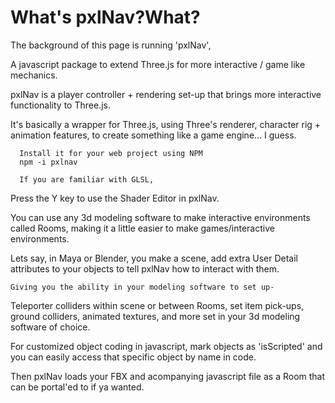 # What's pxlNav?What?

The background of this page is running 'pxlNav',
    
   A javascript package to extend Three.js for more interactive / game like mechanics.

pxlNav is a player controller + rendering set-up that brings more interactive functionality to Three.js.
    
   It's basically a wrapper for Three.js, using Three's renderer, character rig + animation features, to create something like a game engine... I guess.

      Install it for your web project using NPM
      npm -i pxlnav

      If you are familiar with GLSL,
      
Press the Y key to use the Shader Editor in pxlNav.

You can use any 3d modeling software to make interactive environments called Rooms, making it a little easier to make games/interactive environments.

Lets say, in Maya or Blender, you make a scene, add extra User Detail attributes to your objects to tell pxlNav how to interact with them.

    Giving you the ability in your modeling software to set up-
    
   Teleporter colliders within scene or between Rooms, set item pick-ups, ground colliders, animated textures, and more set in your 3d modeling software of choice.

   For customized object coding in javascript, mark objects as 'isScripted' and you can easily access that specific object by name in code.

   Then pxlNav loads your FBX and acompanying javascript file as a Room that can be portal'ed to if ya wanted.
